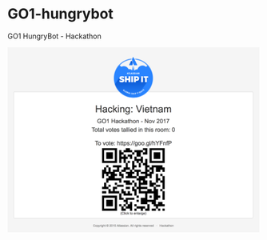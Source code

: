 # GO1-hungrybot
GO1 HungryBot - Hackathon

![Hackathon leaderboard](https://github.com/hoangthienan/go1-hungrybot/blob/master/assets/hackathon-leaderboard.png)

